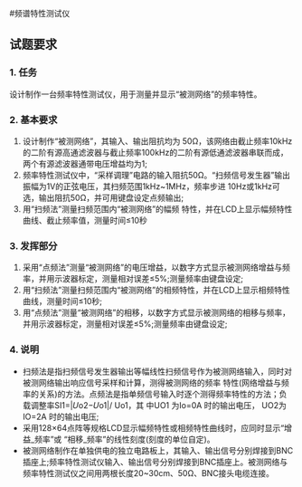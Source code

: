 #频谱特性测试仪

## 试题要求
### 1. 任务
设计制作一台频率特性测试仪，用于测量并显示“被测网络”的频率特性。

### 2. 基本要求
1. 设计制作“被测网络”，其输入、输出阻抗均为 50Ω，该网络由截止频率10kHz的二阶有源高通滤波器与截止频率100kHz的二阶有源低通滤波器串联而成，两个有源滤波器通带电压增益均为1;
2. 频率特性测试仪中，“采样调理”电路的输入阻抗50Ω。“扫频信号发生器”输出振幅为1V的正弦电压，其扫频范围1kHz~1MHz，频率步进 10Hz或1kHz可选，输出阻抗50Ω，并可用键盘设定点频输出;
3. 用“扫频法”测量扫频范围内“被测网络”的幅频 特性，并在LCD上显示幅频特性曲线、截止频率值，测量时间≤10秒
### 3. 发挥部分
1. 采用“点频法”测量“被测网络”的电压增益，以数字方式显示被测网络增益与频率，并用示波器标定，测量相对误差≤5%;测量频率由键盘设定;
2. 用“扫频法”测量扫频范围内“被测网络”的相频特性，并在LCD上显示相频特性曲线，测量时间≤10秒;
3. 用“点频法”测量“被测网络”的相移，以数字方式显示被测网络的相移与频率，并用示波器标定，测量相对误差≤5%;测量频率由键盘设定;
### 4. 说明
* 扫频法是指扫频信号发生器输出等幅线性扫频信号作为被测网络输入，同时对被测网络输出响应信号采样和计算，测得被测网络的频率 特性(网络增益与频率的关系)的方法。点频法是指单频信号输入时逐个测得频率特性的方法；负载调整率SI1=|𝑈o2−𝑈o1|/ Uo1，其 中UO1 为Io=0A 时的输出电压， UO2为IO=2A 时的输出电压;
* 采用128×64点阵等规格LCD显示幅频特性或相频特性曲线时，应同时显示“增益_频率”或 “相移_频率”的线性刻度(刻度的单位自定)。
* 被测网络制作在单独供电的独立电路板上，其输入、输出信号分别焊接到BNC插座上;频率特性测试仪输入、输出信号分别焊接到BNC插座上。被测网络与频率特性测试仪之间用两根长度20~30cm、50Ω、BNC接头电缆连接。
